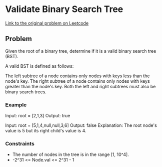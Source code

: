 # Validate Binary Search Tree

[Link to the original problem on Leetcode](https://leetcode.com/problems/validate-binary-search-tree/)

## Problem

Given the root of a binary tree, determine if it is a valid binary search tree (BST).

A valid BST is defined as follows:

The left 
subtree
 of a node contains only nodes with keys less than the node's key.
The right subtree of a node contains only nodes with keys greater than the node's key.
Both the left and right subtrees must also be binary search trees.

### Example

Input: root = [2,1,3]
Output: true

Input: root = [5,1,4,null,null,3,6]
Output: false
Explanation: The root node's value is 5 but its right child's value is 4.

### Constraints

- The number of nodes in the tree is in the range [1, 10^4].
- -2^31 <= Node.val <= 2^31 - 1